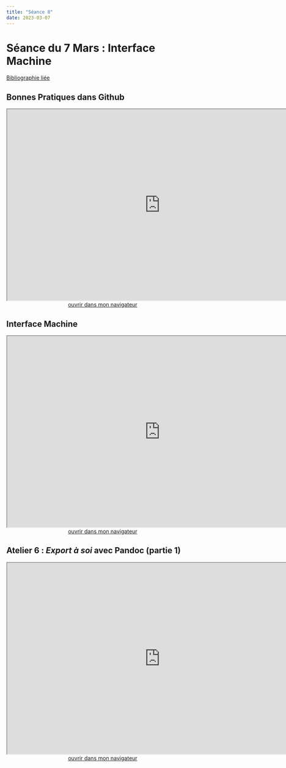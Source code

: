 ```yaml
--- 
title: "Séance 8"
date: 2023-03-07
---
```


# Séance du 7 Mars : Interface Machine

[Bibliographie liée](https://www.zotero.org/groups/4823133/fra3825-2023/collections/HEBI953Z)


## Bonnes Pratiques dans Github

<iframe src="https://mmellet.github.io/FRA3825_2023/slides/Github.html" title="description"  height="500" width="800" allowfullscreen="allowfullscreen"></iframe>

<div style="text-align:center">
<a href="https://mmellet.github.io/FRA3825_2023/slides/Github.html" target="_blank">ouvrir dans mon navigateur</a>
</div>

## Interface Machine

<iframe src="https://mmellet.github.io/FRA3825_2023/slides/Seance-8-1.html" title="description"  height="500" width="800" allowfullscreen="allowfullscreen"></iframe>

<div style="text-align:center">
<a href="https://mmellet.github.io/FRA3825_2023/slides/Seance-8-1.html" target="_blank">ouvrir dans mon navigateur</a>
</div>

## Atelier 6 : *Export à soi* avec Pandoc (partie 1)

<iframe src="https://mmellet.github.io/FRA3825_2023/slides/Atelier-6.html" title="description"  height="500" width="800" allowfullscreen="allowfullscreen"></iframe>


<div style="text-align:center">
<a href="https://mmellet.github.io/FRA3825_2023/slides/Atelier-6.html" target="_blank">ouvrir dans mon navigateur</a>
</div>

